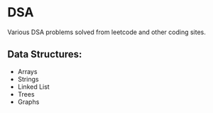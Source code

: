 # DSA

Various DSA problems solved from leetcode and other coding sites.

## Data Structures:
- Arrays
- Strings
- Linked List
- Trees
- Graphs

